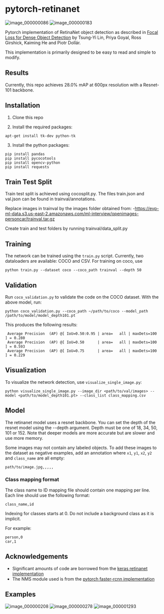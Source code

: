 # pytorch-retinanet

![image_000000086](https://github.com/nishanthballal-9/object-detection-retinanet/blob/main/images/image_000000086.jpg)
![image_000000183](https://github.com/nishanthballal-9/object-detection-retinanet/blob/main/images/image_000000183.jpg)

Pytorch  implementation of RetinaNet object detection as described in [Focal Loss for Dense Object Detection](https://arxiv.org/abs/1708.02002) by Tsung-Yi Lin, Priya Goyal, Ross Girshick, Kaiming He and Piotr Dollár.

This implementation is primarily designed to be easy to read and simple to modify.

## Results
Currently, this repo achieves 28.0% mAP at 600px resolution with a Resnet-101 backbone.

## Installation

1) Clone this repo

2) Install the required packages:

```
apt-get install tk-dev python-tk
```

3) Install the python packages:
	
```
pip install pandas
pip install pycocotools
pip install opencv-python
pip install requests

```

## Train Test Split

Train test split is achieved using cocosplit.py. The files train.json and val.json can be found in trainval/annotations.

Replace images in trainval by the images folder obtained from:
-https://evp-ml-data.s3.us-east-2.amazonaws.com/ml-interview/openimages-personcar/trainval.tar.gz

Create train and test folders by running trainval/data_split.py

## Training

The network can be trained using the `train.py` script. Currently, two dataloaders are available: COCO and CSV. For training on coco, use

```
python train.py --dataset coco --coco_path trainval --depth 50
```

## Validation

Run `coco_validation.py` to validate the code on the COCO dataset. With the above model, run:

`python coco_validation.py --coco_path ~/path/to/coco --model_path /path/to/model/model_depth101.pt`

This produces the following results:

```
 Average Precision  (AP) @[ IoU=0.50:0.95 | area=   all | maxDets=100 ] = 0.280
 Average Precision  (AP) @[ IoU=0.50      | area=   all | maxDets=100 ] = 0.593
 Average Precision  (AP) @[ IoU=0.75      | area=   all | maxDets=100 ] = 0.229

```

## Visualization

To visualize the network detection, use `visualize_single_image.py`:

```
python visualize_single_image.py --image_dir <path/to/val/images> --model <path/to/model_depth101.pt> --class_list class_mapping.csv
```

## Model

The retinanet model uses a resnet backbone. You can set the depth of the resnet model using the --depth argument. Depth must be one of 18, 34, 50, 101 or 152. Note that deeper models are more accurate but are slower and use more memory.

Some images may not contain any labeled objects.
To add these images to the dataset as negative examples,
add an annotation where `x1`, `y1`, `x2`, `y2` and `class_name` are all empty:
```
path/to/image.jpg,,,,,
```

### Class mapping format
The class name to ID mapping file should contain one mapping per line.
Each line should use the following format:
```
class_name,id
```

Indexing for classes starts at 0.
Do not include a background class as it is implicit.

For example:
```
person,0
car,1
```

## Acknowledgements

- Significant amounts of code are borrowed from the [keras retinanet implementation](https://github.com/fizyr/keras-retinanet)
- The NMS module used is from the [pytorch faster-rcnn implementation](https://github.com/ruotianluo/pytorch-faster-rcnn)

## Examples

![image_000000208](https://github.com/nishanthballal-9/object-detection-retinanet/blob/main/images/image_000000208.jpg)
![image_000000278](https://github.com/nishanthballal-9/object-detection-retinanet/blob/main/images/image_000000278.jpg)
![image_000001293](https://github.com/nishanthballal-9/object-detection-retinanet/blob/main/images/image_000001293.jpg)

